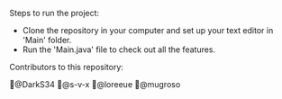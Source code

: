 Steps to run the project:

- Clone the repository in your computer and set up your text editor in 'Main' folder.
- Run the 'Main.java' file to check out all the features.

Contributors to this repository:

🚀@DarkS34 🚀@s-v-x 🚀@loreeue 🚀@mugroso

